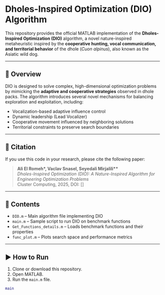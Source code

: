# Dholes-Inspired Optimization (DIO) Algorithm

This repository provides the official MATLAB implementation of the **Dholes-Inspired Optimization (DIO)** algorithm, a novel nature-inspired metaheuristic inspired by the **cooperative hunting, vocal communication, and territorial behavior** of the dhole (*Cuon alpinus*), also known as the Asiatic wild dog.

---

## 🧠 Overview

DIO is designed to solve complex, high-dimensional optimization problems by mimicking the **adaptive and cooperative strategies** observed in dhole packs. The algorithm introduces several novel mechanisms for balancing exploration and exploitation, including:

- Vocalization-based adaptive influence control
- Dynamic leadership (Lead Vocalizer)
- Cooperative movement influenced by neighboring solutions
- Territorial constraints to preserve search boundaries

---

## 📄 Citation

If you use this code in your research, please cite the following paper:

> **Ali El Romeh\*, Vaclav Snasel, Seyedali Mirjalili\*\***  
> *Dholes-Inspired Optimization (DIO): A Nature-Inspired Algorithm for Engineering Optimization Problems*  
> Cluster Computing, 2025, DOI: []

---

## 📂 Contents

- `DIO.m` – Main algorithm file implementing DIO
- `main.m` – Sample script to run DIO on benchmark functions
- `Get_Functions_details.m` – Loads benchmark functions and their properties
- `func_plot.m` – Plots search space and performance metrics

---

## ▶️ How to Run

1. Clone or download this repository.
2. Open MATLAB.
3. Run the `main.m` file.

```matlab
main
